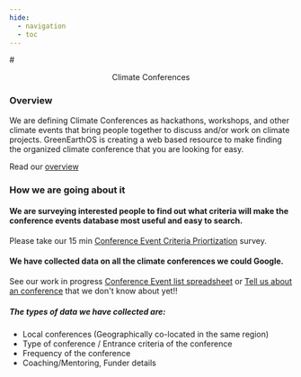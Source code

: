```yaml
---
hide:
  - navigation
  - toc
---
```

#<center>Climate Conferences</center>

### Overview
We are defining Climate Conferences as hackathons, workshops, and other climate events that bring people together to discuss and/or work on climate projects.  GreenEarthOS is creating a web based resource to make finding the organized climate conference that you are looking for easy.

Read our [overview](https://docs.google.com/document/d/1a2QUorc_V0Cj6mARQNR60urzYAj1vOU9p_ceom2ec54/preview)

### How we are going about it

#### We are surveying interested people to find out what criteria will make the conference events database most useful and easy to search.
Please take our 15 min [Conference Event Criteria Priortization](https://docs.google.com/forms/d/e/1FAIpQLSdqT9wLmk977l09I8Eyo6-fkBOsSB3cYKbm8cYzNMlX00eSVQ/viewform) survey.

#### We have collected data on all the climate conferences we could Google.  
See our work in progress [Conference Event list spreadsheet](https://docs.google.com/spreadsheets/d/1M_YCauZ57cCHoxYfipm8XpQYX0pMA7mFvYKFGDqbi_0/preview) or [Tell us about an conference](https://docs.google.com/forms/d/e/1FAIpQLSdamAqGK__sJzx0E8dIApmP95hNhb8wGTsEs--TmtAPaFVCgA/viewform) that we don't know about yet!!

##### The types of data we have collected are:
- Local conferences (Geographically co-located in the same region)
- Type of conference / Entrance criteria of the conference
- Frequency of the conference
- Coaching/Mentoring, Funder details

